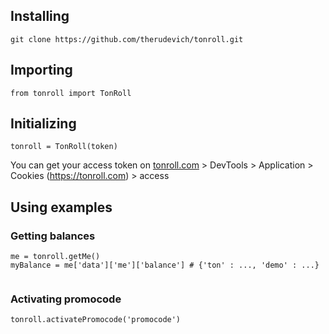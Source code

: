 <h2>Installing</h2>

```git clone https://github.com/therudevich/tonroll.git```

<h2>Importing</h2>

```from tonroll import TonRoll```

<h2>Initializing</h2>

```tonroll = TonRoll(token)```

You can get your access token on [ tonroll.com](https://tonroll.com) > DevTools > Application > Cookies (https://tonroll.com) > access

<h2>Using examples</h2>
<h3>Getting balances</h3>

```
me = tonroll.getMe()
myBalance = me['data']['me']['balance'] # {'ton' : ..., 'demo' : ...}
  
``` 

<h3>Activating promocode</h3>

```
tonroll.activatePromocode('promocode')

``` 


